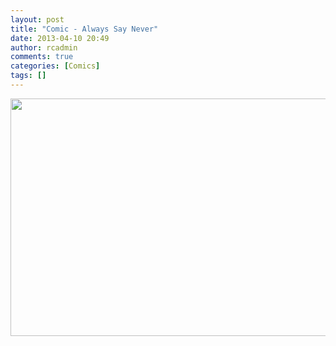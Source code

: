 ```yaml
---
layout: post
title: "Comic - Always Say Never"
date: 2013-04-10 20:49
author: rcadmin
comments: true
categories: [Comics]
tags: []
---
```

<a href="http://bitsmack.com/wp/2013/04/10/comic-always-say-never/attachment/20130410/" rel="attachment wp-att-2476"><img src="http://dl.bitsmack.com/uploads/2013/04/20130410.jpg" alt="" title="How do you spell Bieber? Is it I before E except after Bieb?" width="680" height="380" class="alignnone size-full wp-image-2476" /></a>
